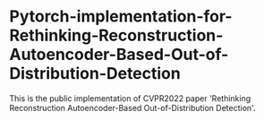 # Pytorch-implementation-for-Rethinking-Reconstruction-Autoencoder-Based-Out-of-Distribution-Detection
This is the public implementation of CVPR2022 paper 'Rethinking Reconstruction Autoencoder-Based Out-of-Distribution Detection'.
